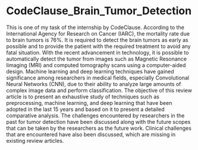 # CodeClause_Brain_Tumor_Detection
This is one of my task of the internship by CodeClause.
According to the International Agency for Research on Cancer (IARC), the mortality rate due to brain tumors is 76%. 
It is required to detect the brain tumors as early as possible and to provide the patient with the required treatment to avoid any fatal situation.
With the recent advancement in technology, it is possible to automatically detect the tumor from images such as Magnetic Resonance Iimaging (MRI) 
and computed tomography scans using a computer-aided design. 
Machine learning and deep learning techniques have gained significance among researchers in medical fields, especially Convolutional Neural Networks (CNN),
due to their ability to analyze large amounts of complex image data and perform classification.
The objective of this review article is to present an exhaustive study of techniques such as preprocessing, machine learning, and deep learning
that have been adopted in the last 15 years and based on it to present a detailed comparative analysis.
The challenges encountered by researchers in the past for tumor detection have been discussed along with the future scopes that can be taken by the researchers
as the future work. Clinical challenges that are encountered have also been discussed, which are missing in existing review articles.
